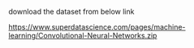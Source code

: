 download the dataset from below link

https://www.superdatascience.com/pages/machine-learning/Convolutional-Neural-Networks.zip

